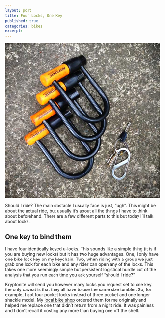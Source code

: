 ```yaml
---
layout: post
title: Four Locks, One Key
published: true
categories: bikes
excerpt:
---
```


<p class="img-block">
  <img src="/images/four-locks.jpg" alt="four u-locks with one key that unlocks them all">
</p>

Should I ride? The main obstacle I usually face is just, “ugh”. This might be about the actual ride, but usually it’s about all the things I have to think about beforehand. There are a few different parts to this but today I’ll talk about locks.

## One key to bind them
I have four identically keyed u-locks. This sounds like a simple thing (it is if you are buying new locks) but it has two huge advantages. One, I only have one bike lock key on my keychain. Two, when riding with a group we just grab one lock for each bike and any rider can open any of the locks. This takes one more seemingly simple but persistent logistical hurdle out of the analysis that you run each time you ask yourself “should I ride?”

Kryptonite will send you however many locks you request set to one key. the only caveat is that they all have to use the same size tumbler. So, for example, I got four pocket locks instead of three pocket and one longer shackle model. My [local bike shop](http://legendbicycles.com "Legend Bicycles") ordered them for me originally and helped me replace one that didn’t return from a night ride. It was painless and I don’t recall it costing any more than buying one off the shelf.
